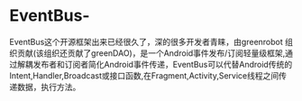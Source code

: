 # EventBus-
EventBus这个开源框架出来已经很久了，深的很多开发者青睐，由greenrobot 组织贡献(该组织还贡献了greenDAO)，是一个Android事件发布/订阅轻量级框架,通过解耦发布者和订阅者简化Android事件传递，EventBus可以代替Android传统的Intent,Handler,Broadcast或接口函数,在Fragment,Activity,Service线程之间传递数据，执行方法。
